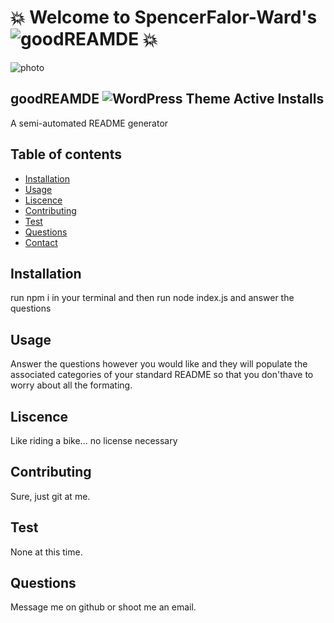 # :boom: Welcome to SpencerFalor-Ward's ![goodREAMDE](https://spencerfalor-ward.github.io/HW-8-goodReadMe/) :boom:

![photo](https://avatars0.githubusercontent.com/u/56806215?v=4)


## goodREAMDE ![WordPress Theme Active Installs](https://img.shields.io/wordpress/theme/installs/twentysixteen)

A semi-automated README generator

## Table of contents

- [Installation](#Installation)
- [Usage](#Usage)
- [Liscence](#Liscence)
- [Contributing](#Contributing)
- [Test](#Test)
- [Questions](#Questions)
- [Contact](#Contact)

## Installation

run npm i in your terminal and then run node index.js and answer the questions

## Usage

Answer the questions however you would like and they will populate the associated categories of your standard README so that you don'thave to worry about all the formating.

## Liscence

Like riding a bike... no license necessary

## Contributing

Sure, just git at me.

## Test

None at this time.

## Questions

Message me on github or shoot me an email.

